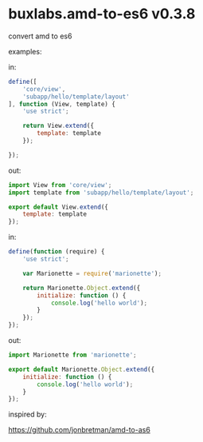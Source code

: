 # buxlabs.amd-to-es6 v0.3.8
convert amd to es6

examples:

in:

```javascript
define([
    'core/view',
    'subapp/hello/template/layout'
], function (View, template) {
    'use strict';

    return View.extend({
        template: template
    });

});
```

out:

```javascript
import View from 'core/view';
import template from 'subapp/hello/template/layout';

export default View.extend({
    template: template
});
```

in:

```javascript
define(function (require) {
    'use strict';

    var Marionette = require('marionette');

    return Marionette.Object.extend({
        initialize: function () {
            console.log('hello world');
        }
    });
});
```

out:

```javascript
import Marionette from 'marionette';

export default Marionette.Object.extend({
    initialize: function () {
        console.log('hello world');
    }
});
```

inspired by:

https://github.com/jonbretman/amd-to-as6